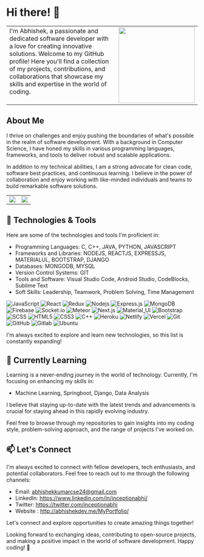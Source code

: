 # Hi there! 👋


<table>
    <tr>
    <td valign="top">
      I'm Abhishek, a passionate and dedicated software developer with a love for creating innovative solutions. Welcome to my GitHub profile! Here you'll find a collection of my projects, contributions, and collaborations that showcase my skills and expertise in the world of coding.
    </td>
    <td valign="top">
      <img src="https://github.com/inceptionabhishek/inceptionabhishek/assets/65409282/2b3e598a-791d-4930-a1b5-75c8d8f1ff57" height="200px" width="200px" />
    </td>
  </tr>
 </table>
  

## About Me

I thrive on challenges and enjoy pushing the boundaries of what's possible in the realm of software development. With a background in Computer Science, I have honed my skills in various programming languages, frameworks, and tools to deliver robust and scalable applications.

In addition to my technical abilities, I am a strong advocate for clean code, software best practices, and continuous learning. I believe in the power of collaboration and enjoy working with like-minded individuals and teams to build remarkable software solutions.
<table>
  <tr>
    <td valign="top"><img src="https://github-readme-stats.vercel.app/api/top-langs/?username=inceptionabhishek&layout=compact&show_icons=true&title_color=ffffff&icon_color=34abeb&text_color=daf7dc&bg_color=151515"/></td>
    <td valign="top"><img src="https://github-readme-stats.vercel.app/api?username=inceptionabhishek&show_icons=true&title_color=ffffff&icon_color=34abeb&text_color=daf7dc&bg_color=151515"/></td>
  </tr>
</table>


## 🔧 Technologies & Tools

Here are some of the technologies and tools I'm proficient in:

- Programming Languages: C, C++, JAVA, PYTHON, JAVASCRIPT 
- Frameworks and Libraries: NODEJS, REACTJS, EXPRESSJS, MATERIALUL, BOOTSTRAP, DJANGO
- Databases: MONGODB, MYSQL
- Version Control Systems: GIT
- Tools and Software: Visual Studio Code, Android Studio, CodeBlocks, Sublime Text
- Soft Skills: Leadership, Teamwork, Problem Solving, Time Management


![JavaScript](https://img.shields.io/badge/-JavaScript-black?style=flat-square&logo=javascript)
![React](https://img.shields.io/badge/-React-black?style=flat-square&logo=react)
![Redux](https://img.shields.io/badge/-Redux-black?style=flat-square&logo=Redux)
![Nodejs](https://img.shields.io/badge/-Nodejs-black?style=flat-square&logo=Node.js)
![Express.js](https://img.shields.io/badge/-Express-black?style=flat-square&logo=expressjs)
![MongoDB](https://img.shields.io/badge/-MongoDB-black?style=flat-square&logo=mongodb)
![Firebase](https://img.shields.io/badge/-Firebase-black?style=flat-square&logo=Firebase)
![Socket.io](https://img.shields.io/badge/-Socket-black?style=flat-square&logo=socket.io)
![Meteor](https://img.shields.io/badge/-Meteor-black?style=flat-square&logo=Meteor)
![Next.js](https://img.shields.io/badge/-Next-black?style=flat-square&logo=Next.js)
![Material_UI](https://img.shields.io/badge/-Material_UI-black?style=flat-square&logo=material-ui)
![Bootstrap](https://img.shields.io/badge/-Bootstrap-black?style=flat-square&logo=bootstrap)
![SCSS](https://img.shields.io/badge/-SCSS-black?style=flat-square&logo=SASS)
![HTML5](https://img.shields.io/badge/-HTML5-black?style=flat-square&logo=html5&logoColor=white)
![CSS3](https://img.shields.io/badge/-CSS3-black?style=flat-square&logo=css3)
![C++](https://img.shields.io/badge/-C++-black?style=flat-square&logo=c)
![Heroku](https://img.shields.io/badge/-Heroku-black?style=flat-square&logo=heroku)
![Netlify](https://img.shields.io/badge/-Netlify-black?style=flat-square&logo=netlify)
![Vercel](https://img.shields.io/badge/-Vercel-black?style=flat-square&logo=vercel)
![Git](https://img.shields.io/badge/-Git-black?style=flat-square&logo=git)
![GitHub](https://img.shields.io/badge/-GitHub-black?style=flat-square&logo=github)
![Gitlab](https://img.shields.io/badge/-Gitlab-black?style=flat-square&logo=gitlab)
![Ubuntu](https://img.shields.io/badge/-Ubuntu-black?style=flat-square&logo=ubuntu)

I'm always excited to explore and learn new technologies, so this list is constantly expanding!

## 🌱 Currently Learning

Learning is a never-ending journey in the world of technology. Currently, I'm focusing on enhancing my skills in:

- Machine Learning, Springboot, Django, Data Analysis

I believe that staying up-to-date with the latest trends and advancements is crucial for staying ahead in this rapidly evolving industry.

Feel free to browse through my repositories to gain insights into my coding style, problem-solving approach, and the range of projects I've worked on.

## 📫 Let's Connect

I'm always excited to connect with fellow developers, tech enthusiasts, and potential collaborators. Feel free to reach out to me through the following channels:

- Email: abhishekkumarcse24@gmail.com
- LinkedIn: https://www.linkedin.com/in/inceptionabhi/
- Twitter: https://twitter.com/inceptionabhi
- Website : http://abhishekdev.me/MyPortfolio/

Let's connect and explore opportunities to create amazing things together!

Looking forward to exchanging ideas, contributing to open-source projects, and making a positive impact in the world of software development. Happy coding! 🚀
